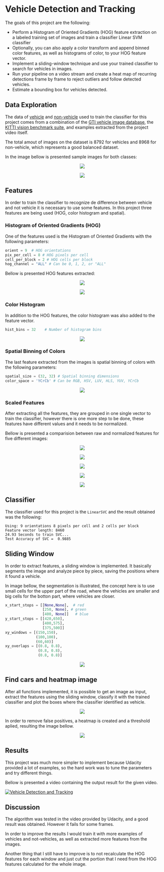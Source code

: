 # Vehicle Detection and Tracking

The goals of this project are the following:

* Perform a Histogram of Oriented Gradients (HOG) feature extraction on a labeled training set of images and train a classifier Linear SVM classifier
* Optionally, you can also apply a color transform and append binned color features, as well as histograms of color, to your HOG feature vector. 
* Implement a sliding-window technique and use your trained classifier to search for vehicles in images.
* Run your pipeline on a video stream and create a heat map of recurring detections frame by frame to reject outliers and follow detected vehicles.
* Estimate a bounding box for vehicles detected.

## Data Exploration

The data of [vehicle](https://s3.amazonaws.com/udacity-sdc/Vehicle_Tracking/vehicles.zip) and [non-vehicle](https://s3.amazonaws.com/udacity-sdc/Vehicle_Tracking/non-vehicles.zip) used to train the classifier for this project comes from a combination of the [GTI vehicle image database](http://www.gti.ssr.upm.es/data/Vehicle_database.html), the [KITTI vision benchmark suite](http://www.cvlibs.net/datasets/kitti/), and examples extracted from the project video itself.

The total amout of images on the dataset is 8792 for vehicles and 8968 for non-vehicle, which represents a good balanced dataset.

In the image bellow is presented sample images for both classes:

<p align="center"><img src="output_images/Exampleofcars.png"/></p>

<p align="center"><img src="output_images/Exampleofnotcars.png"/></p>

## Features
In order to train the classifier to recognize de difference between vehicle and not vehicle it is necessary to use some features. In this project three features are being used (HOG, color histogram and spatial).

### Histogram of Oriented Gradients (HOG)
One of the features used is the Histogram of Oriented Gradients with the following parameters:

```python
orient = 9  # HOG orientations
pix_per_cell = 8 # HOG pixels per cell
cell_per_block = 2 # HOG cells per block
hog_channel = "ALL" # Can be 0, 1, 2, or "ALL"
```

Bellow is presented HOG features extracted:

<p align="center"><img src="output_images/carhog.png"/></p>
<p align="center"><img src="output_images/notcarhog.png"/></p>

### Color Histogram
In addition to the HOG features, the color histogram was also added to the feature vector.

```python
hist_bins = 32    # Number of histogram bins
```

<p align="center"><img src="output_images/colorhistogram.png"/></p>

### Spatial Binning of Colors
The last feature extracted from the images is spatial binning of colors with the following parameters:

```python
spatial_size = (32, 32) # Spatial binning dimensions
color_space = 'YCrCb' # Can be RGB, HSV, LUV, HLS, YUV, YCrCb
```

<p align="center"><img src="output_images/binnedcolor.png"/></p>

### Scaled Features
After extracting all the features, they are grouped in one single vector to train the classifier, however there is one more step to be done, these features have different values and it needs to be normalized.

Bellow is presented a comparision between raw and normalized features for five different images:

<p align="center"><img src="output_images/scaled_feature_1.png"/></p>
<p align="center"><img src="output_images/scaled_feature_2.png"/></p>
<p align="center"><img src="output_images/scaled_feature_3.png"/></p>
<p align="center"><img src="output_images/scaled_feature_4.png"/></p>
<p align="center"><img src="output_images/scaled_feature_5.png"/></p>

## Classifier
The classifier used for this project is the `LinearSVC` and the result obtained was the following:

```
Using: 9 orientations 8 pixels per cell and 2 cells per block
Feature vector length: 8460
24.93 Seconds to train SVC...
Test Accuracy of SVC =  0.9885
```

## Sliding Window
In order to extract features, a sliding window is implemented. It basically segments the image and analyze piece by piece, saving the positions where it found a vehicle.

In image bellow, the segmentation is illustrated, the concept here is to use small cells for the upper part of the road, where the vehicles are smaller and big cells for the botton part, where vehicles are closer.

```python
x_start_stops = [[None,None],  # red
                 [250, None], # green
                 [400, None]]   # blue
y_start_stops = [[420,650],
                 [400,575],
                 [375,500]]
xy_windows = [(150,150),
              (100,100),
              (60,60)]
xy_overlaps = [(0.8, 0.8),
               (0.8, 0.8),
               (0.8, 0.8)]
```

<p align="center"><img src="output_images/SlidingWindow.png"/></p>

## Find cars and heatmap image
After all functions implemented, it is possible to get an image as input, extract the features using the sliding window, classify it with the trained classifier and plot the boxes where the classifier identified as vehicle.

<p align="center"><img src="output_images/Carsfound.png"/></p>

In order to remove false positives, a heatmap is created and a threshold aplied, resulting the image bellow.

<p align="center"><img src="output_images/HeatMap.png"/></p>

## Results
This project was much more simpler to implement because Udacity provided a lot of examples, so the hard work was to tune the parameters and try different things.

Bellow is presented a video containing the output result for the given video.

[![Vehicle Detection and Tracking](https://i.ytimg.com/vi/u_IQnYZBrWA/hqdefault.jpg)](https://www.youtube.com/watch?v=u_IQnYZBrWA)

## Discussion
The algorithm was tested in the video provided by Udacity, and a good result was obtained. However it fails for some frames.

In order to improve the results I would train it with more examples of vehicles and not-vehicles, as well as extracted more features from the images.

Another thing that I still have to improve is to not recalculate the HOG features for each window and just cut the portion that I need from the HOG features calculated for the whole image.
